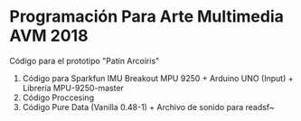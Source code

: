 # Programación Para Arte Multimedia AVM 2018
Código para el prototipo "Patín Arcoiris" 

1. Código para Sparkfun IMU Breakout MPU 9250 + Arduino UNO (Input) + Librería MPU-9250-master
2. Código Proccesing
3. Código Pure Data (Vanilla 0.48-1) + Archivo de sonido para readsf~
